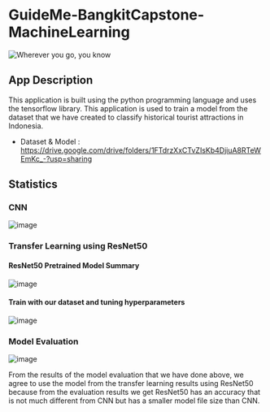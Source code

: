 # GuideMe-BangkitCapstone-MachineLearning
![Wherever you go, you know](https://user-images.githubusercontent.com/69246482/172912779-65b0304c-1b78-4985-92e0-976572356a86.png)

## App Description
This application is built using the python programming language and uses the tensorflow library. This application is used to train a model from the dataset that we have created to classify historical tourist attractions in Indonesia.

- Dataset & Model : https://drive.google.com/drive/folders/1FTdrzXxCTvZIsKb4DjiuA8RTeWEmKc_-?usp=sharing

## Statistics
### CNN
![image](https://user-images.githubusercontent.com/69246482/172914884-968fa261-fee3-4d0a-b123-54518a9d0488.png)

### Transfer Learning using ResNet50
#### ResNet50 Pretrained Model Summary
![image](https://user-images.githubusercontent.com/69246482/172915117-52b1cd7b-995e-4c3f-ac8e-f0a6dc3eb12e.png)
#### Train with our dataset and tuning hyperparameters
![image](https://user-images.githubusercontent.com/69246482/172914979-3a24433c-c22d-40de-afed-db88da7c9a3c.png)

### Model Evaluation
![image](https://user-images.githubusercontent.com/69246482/172915340-d2aa6243-9ee3-4cb8-a96b-91b82e7da02b.png)

From the results of the model evaluation that we have done above, we agree to use the model from the transfer learning results using ResNet50 because from the evaluation results we get ResNet50 has an accuracy that is not much different from CNN but has a smaller model file size than CNN.
